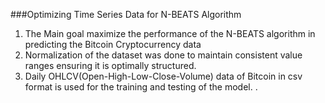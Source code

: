 ###Optimizing Time Series Data for N-BEATS Algorithm
1. The Main goal maximize the performance of the N-BEATS algorithm in predicting the Bitcoin Cryptocurrency data
2. Normalization of the dataset was done to maintain consistent value ranges ensuring it is optimally structured.
3. Daily OHLCV(Open-High-Low-Close-Volume) data of Bitcoin in csv format is used for the training and testing of the
model. .
